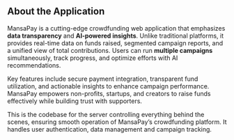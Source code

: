 ## About the Application

MansaPay is a cutting-edge crowdfunding web application that emphasizes **data transparency** and **AI-powered insights**. Unlike traditional platforms, it provides real-time data on funds raised, segmented campaign reports, and a unified view of total contributions. Users can run **multiple campaigns** simultaneously, track progress, and optimize efforts with AI recommendations. 

Key features include secure payment integration, transparent fund utilization, and actionable insights to enhance campaign performance. MansaPay empowers non-profits, startups, and creators to raise funds effectively while building trust with supporters.

This is the codebase for the server controlling everything behind the scenes, ensuring smooth operation of MansaPay’s crowdfunding platform. It handles user authentication, data management and campaign tracking.

<!-- ## BaseUrl

The BaseUrl changes as it is being hosted on a free resource online

## Endpoints
/api/signup -->



